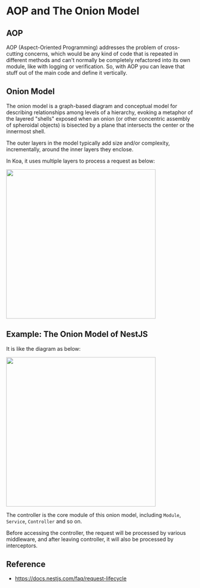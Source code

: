 # AOP and The Onion Model

## AOP

AOP (Aspect-Oriented Programming) addresses the problem of cross-cutting concerns, which would be any kind of code that is repeated in different methods and can't normally be completely refactored into its own module, like with logging or verification. So, with AOP you can leave that stuff out of the main code and define it vertically.

## Onion Model

The onion model is a graph-based diagram and conceptual model for describing relationships among levels of a hierarchy, evoking a metaphor of the layered "shells" exposed when an onion (or other concentric assembly of spheroidal objects) is bisected by a plane that intersects the center or the innermost shell.

The outer layers in the model typically add size and/or complexity, incrementally, around the inner layers they enclose.

In Koa, it uses multiple layers to process a request as below:

<img src="../assets/onion_model.png" width="400"/>

## Example: The Onion Model of NestJS

It is like the diagram as below:

<img src="../assets/nestjs_aop.png" width="400"/>

The controller is the core module of this onion model, including `Module`, `Service`, `Controller` and so on.

Before accessing the controller, the request will be processed by various middleware, and after leaving controller, it will also be processed by interceptors.

## Reference

- <https://docs.nestjs.com/faq/request-lifecycle>
